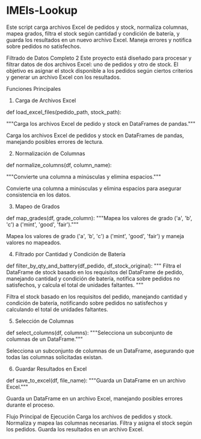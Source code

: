 # IMEIs-Lookup
Este script carga archivos Excel de pedidos y stock, normaliza columnas, mapea grados, filtra el stock según cantidad y condición de batería, y guarda los resultados en un nuevo archivo Excel. Maneja errores y notifica sobre pedidos no satisfechos.

Filtrado de Datos Completo 2
Este proyecto está diseñado para procesar y filtrar datos de dos archivos Excel: uno de pedidos y otro de stock. El objetivo es asignar el stock disponible a los pedidos según ciertos criterios y generar un archivo Excel con los resultados.

Funciones Principales
1. Carga de Archivos Excel

def load_excel_files(pedido_path, stock_path):

"""Carga los archivos Excel de pedido y stock en DataFrames de pandas."""

Carga los archivos Excel de pedidos y stock en DataFrames de pandas, manejando posibles errores de lectura.

2. Normalización de Columnas

def normalize_columns(df, column_name):

"""Convierte una columna a minúsculas y elimina espacios."""

Convierte una columna a minúsculas y elimina espacios para asegurar consistencia en los datos.

3. Mapeo de Grados

def map_grades(df, grade_column):
    """Mapea los valores de grado ('a', 'b', 'c') a ('mint', 'good', 'fair')."""
    
Mapea los valores de grado ('a', 'b', 'c') a ('mint', 'good', 'fair') y maneja valores no mapeados.

4. Filtrado por Cantidad y Condición de Batería

def filter_by_qty_and_battery(df_pedido, df_stock_original):
    """
    Filtra el DataFrame de stock basado en los requisitos del DataFrame de pedido,
    manejando cantidad y condición de batería, notifica sobre pedidos no satisfechos,
    y calcula el total de unidades faltantes.
    """

Filtra el stock basado en los requisitos del pedido, manejando cantidad y condición de batería, notificando sobre pedidos no satisfechos y calculando el total de unidades faltantes.

5. Selección de Columnas

def select_columns(df, columns):
    """Selecciona un subconjunto de columnas de un DataFrame."""

Selecciona un subconjunto de columnas de un DataFrame, asegurando que todas las columnas solicitadas existan.

6. Guardar Resultados en Excel

def save_to_excel(df, file_name):
    """Guarda un DataFrame en un archivo Excel."""

Guarda un DataFrame en un archivo Excel, manejando posibles errores durante el proceso.

Flujo Principal de Ejecución
Carga los archivos de pedidos y stock.
Normaliza y mapea las columnas necesarias.
Filtra y asigna el stock según los pedidos.
Guarda los resultados en un archivo Excel.
